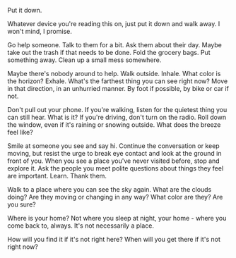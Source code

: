 Put it down.

Whatever device you're reading this on, just put it down and walk away. I won't mind, I promise.

Go help someone. Talk to them for a bit. Ask them about their day. Maybe take out the trash if that needs to be done. Fold the grocery bags. Put something away. Clean up a small mess somewhere.

Maybe there's nobody around to help. Walk outside. Inhale. What color is the horizon? Exhale. What's the farthest thing you can see right now? Move in that direction, in an unhurried manner. By foot if possible, by bike or car if not.

Don't pull out your phone. If you're walking, listen for the quietest thing you can still hear. What is it? If you're driving, don't turn on the radio. Roll down the window, even if it's raining or snowing outside. What does the breeze feel like?

Smile at someone you see and say hi. Continue the conversation or keep moving, but resist the urge to break eye contact and look at the ground in front of you. When you see a place you've never visited before, stop and explore it. Ask the people you meet polite questions about things they feel are important. Learn. Thank them.

Walk to a place where you can see the sky again. What are the clouds doing? Are they moving or changing in any way? What color are they? Are you sure?

Where is your home? Not where you sleep at night, your home - where you come back to, always. It's not necessarily a place. 

How will you find it if it's not right here? When will you get there if it's not right now?